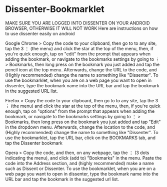 # Dissenter-Bookmarklet
MAKE SURE YOU ARE LOGGED INTO DISSENTER ON YOUR ANDROID BROWSER, OTHERWISE IT WILL NOT WORK
Here are instructions on how to use dissenter easily on android

Google Chrome > Copy the code to your clipboard, then go to to any site, tap the 3 ⋮ (the menu) and click the star at the top of the menu, then, if you're quick enough, tap on "edit" from the prompt that appears when adding the bookmark, or navigate to the bookmarks settings by going to ⋮ > Bookmarks, then long press on the bookmark you just added and tap the pencil icon at the top menu. Afterwards, change the URL to the code, and (Highly recommended) change the name to something like "Dissenter". To use the bookmarklet, when you are on a web page you want to open in dissenter, type the bookmark name into the URL bar and tap the bookmark in the suggested URL list.

Firefox > Copy the code to your clipboard, then go to to any site, tap the 3 ⋮ (the menu) and click the star at the top of the menu, then, if you're quick enough, tap on "options" from the prompt that appears when adding the bookmark, or navigate to the bookmarks settings by going to ⋮ > Bookmarks, then long press on the bookmark you just added and tap "Edit" in the dropdown menu. Afterwards, change the location to the code, and (Highly recommended) change the name to something like "Dissenter". To use the bookmarklet, tap the URL bar, click on the BOOKMARKS tab, and tap the Dissenter bookmark

Opera > Copy the code, and then, on any webpage, tap the ⋮ (3 dots indicating the menu), and click (add to) "Bookmarks" in the menu. Paste the code into the Address section, and (highly recommended) make a name such as Dissent or Dissenter.  To use the bookmarklet, when you are on a web page you want to open in dissenter, type the bookmark name into the URL bar and tap the bookmark in the suggested url list.
